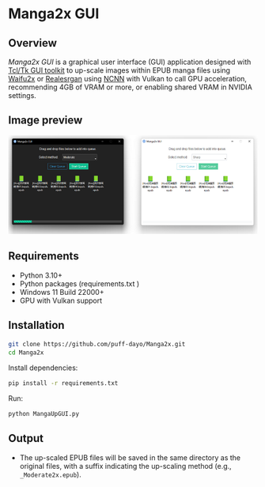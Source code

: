 
# Manga2x GUI

## Overview
_Manga2x GUI_ is a graphical user interface (GUI) application designed with [Tcl/Tk GUI toolkit](https://docs.python.org/3.12/library/tkinter.html) to up-scale images within EPUB manga files using [Waifu2x](https://github.com/nagadomi/waifu2x) or [Realesrgan](https://github.com/xinntao/ESRGAN) using [NCNN](https://github.com/Tencent/ncnn) with Vulkan to call GPU acceleration, recommending 4GB of VRAM or more, or enabling shared VRAM in NVIDIA settings.

## Image preview
<img height="200" src="https://raw.githubusercontent.com/puff-dayo/Manga2x/fba715067f8ddc43a0a73b1e250db8307a650a83/preview.png"/>

## Requirements
- Python 3.10+
- Python packages (requirements.txt )
- Windows 11 Build 22000+ 
- GPU with Vulkan support

## Installation

   ```bash
   git clone https://github.com/puff-dayo/Manga2x.git
   cd Manga2x
   ```

Install dependencies:
   ```bash
   pip install -r requirements.txt
   ```

Run:
   ```bash
   python MangaUpGUI.py
   ```

## Output
- The up-scaled EPUB files will be saved in the same directory as the original files, with a suffix indicating the up-scaling method (e.g., `_Moderate2x.epub`).
